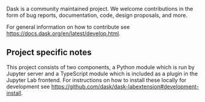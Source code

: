 Dask is a community maintained project. We welcome contributions in the form of bug reports, documentation, code, design proposals, and more. 

For general information on how to contribute see https://docs.dask.org/en/latest/develop.html.

## Project specific notes

This project consists of two components, a Python module which is run by Jupyter server and a TypeScript module which is included as a plugin in the
Jupyter Lab frontend. For instructions on how to install these locally for development see https://github.com/dask/dask-labextension#development-install.

